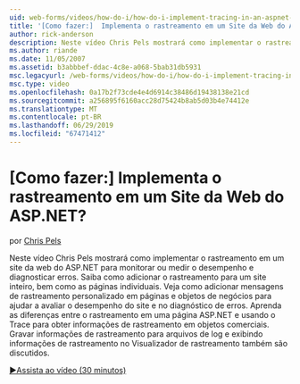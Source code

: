 ```yaml
---
uid: web-forms/videos/how-do-i/how-do-i-implement-tracing-in-an-aspnet-web-site
title: '[Como fazer:]  Implementa o rastreamento em um Site da Web do ASP.NET? | Microsoft Docs'
author: rick-anderson
description: Neste vídeo Chris Pels mostrará como implementar o rastreamento em um site da web do ASP.NET para monitorar ou medir o desempenho e diagnosticar erros.
ms.author: riande
ms.date: 11/05/2007
ms.assetid: b3abbbef-ddac-4c8e-a068-5bab31db5931
msc.legacyurl: /web-forms/videos/how-do-i/how-do-i-implement-tracing-in-an-aspnet-web-site
msc.type: video
ms.openlocfilehash: 0a17b2f73cde4e4d6914c38486d19438138e21cd
ms.sourcegitcommit: a256895f6160acc28d75424b8ab5d03b4e74412e
ms.translationtype: MT
ms.contentlocale: pt-BR
ms.lasthandoff: 06/29/2019
ms.locfileid: "67471412"
---
```

# <a name="how-do-i--implement-tracing-in-an-aspnet-web-site"></a>[Como fazer:]  Implementa o rastreamento em um Site da Web do ASP.NET?

por [Chris Pels](https://twitter.com/chrispels)

Neste vídeo Chris Pels mostrará como implementar o rastreamento em um site da web do ASP.NET para monitorar ou medir o desempenho e diagnosticar erros. Saiba como adicionar o rastreamento para um site inteiro, bem como as páginas individuais. Veja como adicionar mensagens de rastreamento personalizado em páginas e objetos de negócios para ajudar a avaliar o desempenho do site e no diagnóstico de erros. Aprenda as diferenças entre o rastreamento em uma página ASP.NET e usando o Trace para obter informações de rastreamento em objetos comerciais. Gravar informações de rastreamento para arquivos de log e exibindo informações de rastreamento no Visualizador de rastreamento também são discutidos.

[&#9654;Assista ao vídeo (30 minutos)](https://channel9.msdn.com/Blogs/ASP-NET-Site-Videos/how-do-i-implement-tracing-in-an-aspnet-web-site)
